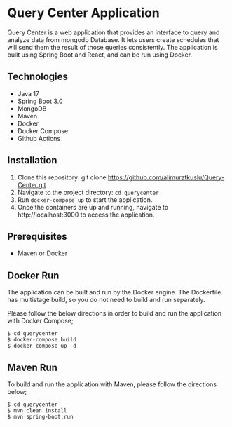 # Query Center Application

Query Center is a web application that provides an interface to query and analyze data from mongodb Database. It lets users create schedules that will send them the result of those queries consistently. The application is built using Spring Boot and React, and can be run using Docker.

## Technologies

- Java 17
- Spring Boot 3.0
- MongoDB
- Maven
- Docker
- Docker Compose
- Github Actions

## Installation

1. Clone this repository: git clone https://github.com/alimuratkuslu/Query-Center.git
2. Navigate to the project directory: `cd querycenter` 
3. Run `docker-compose up`  to start the application.
4. Once the containers are up and running, navigate to http://localhost:3000 to access the application.

## Prerequisites

- Maven or Docker

## Docker Run

The application can be built and run by the Docker engine. The Dockerfile has multistage build, so you do not need to build and run separately.

Please follow the below directions in order to build and run the application with Docker Compose;

```
$ cd querycenter
$ docker-compose build
$ docker-compose up -d
```

## Maven Run

To build and run the application with Maven, please follow the directions below;

```
$ cd querycenter
$ mvn clean install
$ mvn spring-boot:run
```



